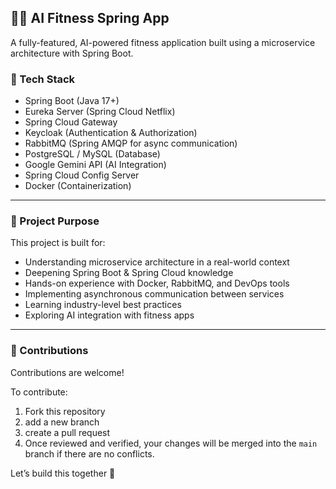 ## 🏋️‍♂️ AI Fitness Spring App

A fully-featured, AI-powered fitness application built using a microservice architecture with Spring Boot.

### 🔧 Tech Stack

- Spring Boot (Java 17+)
- Eureka Server (Spring Cloud Netflix)
- Spring Cloud Gateway
- Keycloak (Authentication & Authorization)
- RabbitMQ (Spring AMQP for async communication)
- PostgreSQL / MySQL (Database)
- Google Gemini API (AI Integration)
- Spring Cloud Config Server
- Docker (Containerization)

---

### 🎯 Project Purpose

This project is built for:

- Understanding microservice architecture in a real-world context
- Deepening Spring Boot & Spring Cloud knowledge
- Hands-on experience with Docker, RabbitMQ, and DevOps tools
- Implementing asynchronous communication between services
- Learning industry-level best practices
- Exploring AI integration with fitness apps

---

### 🤝 Contributions

Contributions are welcome!

To contribute:

1. Fork this repository
2. add a new branch
3. create a pull request
4. Once reviewed and verified, your changes will be merged into the `main` branch if there are no conflicts.

Let’s build this together 🚀
